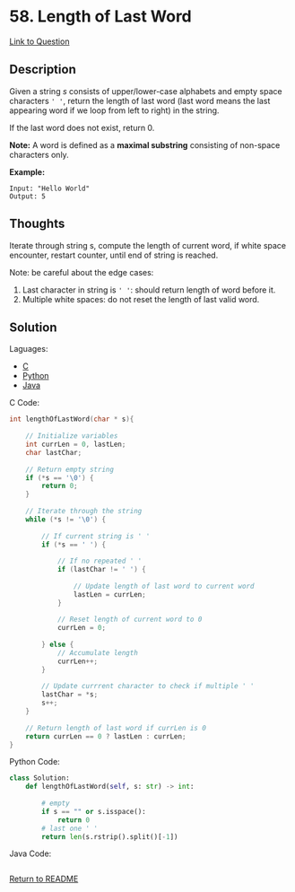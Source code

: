 # 58. Length of Last Word
[Link to Question]()

## Description

Given a string *s* consists of upper/lower-case alphabets and empty space characters `' '`, return the length of last word (last word means the last appearing word if we loop from left to right) in the string.

If the last word does not exist, return 0.

**Note:** A word is defined as a **maximal substring** consisting of non-space characters only.

**Example:**

```
Input: "Hello World"
Output: 5
```

## Thoughts

Iterate through string s, compute the length of current word, if white space encounter, restart counter, until end of string is reached.



Note: be careful about the edge cases:

1. Last character in string is `' '`: should return length of word before it.
2. Multiple white spaces: do not reset the length of last valid word.



## Solution

Laguages:

- [C](#C)
- [Python](#python)
- [Java](#java)

<div id="C"></div>C Code:

```C
int lengthOfLastWord(char * s){
    
    // Initialize variables
    int currLen = 0, lastLen;
    char lastChar;
    
    // Return empty string 
    if (*s == '\0') {
        return 0;
    }
    
    // Iterate through the string
    while (*s != '\0') {
        
        // If current string is ' '
        if (*s == ' ') {
            
            // If no repeated ' '
            if (lastChar != ' ') {
                
                // Update length of last word to current word
                lastLen = currLen;
            }
            
            // Reset length of current word to 0
            currLen = 0;
            
        } else {
            // Accumulate length
            currLen++;
        }
        
        // Update currrent character to check if multiple ' '
        lastChar = *s;
        s++;
    }
    
    // Return length of last word if currLen is 0
    return currLen == 0 ? lastLen : currLen;
}

```

<div id="python"></div>Python Code:

```python
class Solution:
    def lengthOfLastWord(self, s: str) -> int:
       
        # empty
        if s == "" or s.isspace():
            return 0
        # last one ' '
        return len(s.rstrip().split()[-1])
```

<div id="java"></div>Java Code:

```java

```

[Return to README](./../README.md)
